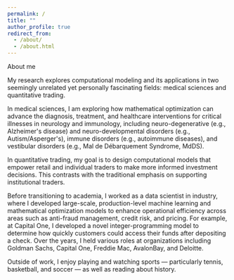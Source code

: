 ```yaml
---
permalink: /
title: ""
author_profile: true
redirect_from: 
  - /about/
  - /about.html
---
```

About me

My research explores computational modeling and its applications in two seemingly unrelated yet personally fascinating fields: medical sciences and quantitative trading.

In medical sciences, I am exploring how mathematical optimization can advance the diagnosis, treatment, and healthcare interventions for critical illnesses in neurology and immunology, including neuro-degenerative (e.g., Alzheimer's disease) and neuro-developmental disorders (e.g., Autism/Asperger's), immune disorders (e.g., autoimmune diseases), and vestibular disorders (e.g., Mal de Débarquement Syndrome, MdDS).

In quantitative trading, my goal is to design computational models that empower retail and individual traders to make more informed investment decisions. This contrasts with the traditional emphasis on supporting institutional traders.

Before transitioning to academia, I worked as a data scientist in industry, where I developed large-scale, production-level machine learning and mathematical optimization models to enhance operational efficiency across areas such as anti-fraud management, credit risk, and pricing. For example, at Capital One, I developed a novel integer-programming model to determine how quickly customers could access their funds after depositing a check. Over the years, I held various roles at organizations including Goldman Sachs, Capital One, Freddie Mac, AvalonBay, and Deloitte.

Outside of work, I enjoy playing and watching sports — particularly tennis, basketball, and soccer — as well as reading about history.
